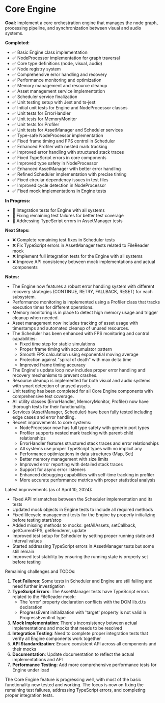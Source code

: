 # Core Engine

**Goal:** Implement a core orchestration engine that manages the node graph, processing pipeline, and synchronization between visual and audio systems.

**Completed:**
- ✅ Basic Engine class implementation
- ✅ NodeProcessor implementation for graph traversal
- ✅ Core type definitions (node, visual, audio)
- ✅ Node registry system
- ✅ Comprehensive error handling and recovery
- ✅ Performance monitoring and optimization
- ✅ Memory management and resource cleanup
- ✅ Asset management service implementation
- ✅ Scheduler service finalization
- ✅ Unit testing setup with Jest and ts-jest
- ✅ Initial unit tests for Engine and NodeProcessor classes
- ✅ Unit tests for ErrorHandler
- ✅ Unit tests for MemoryMonitor
- ✅ Unit tests for Profiler
- ✅ Unit tests for AssetManager and Scheduler services
- ✅ Type-safe NodeProcessor implementation
- ✅ Fixed frame timing and FPS control in Scheduler
- ✅ Enhanced Profiler with nested mark tracking
- ✅ Improved error handling with structured stack traces
- ✅ Fixed TypeScript errors in core components
- ✅ Improved type safety in NodeProcessor
- ✅ Enhanced AssetManager with better error handling
- ✅ Refined Scheduler implementation with precise timing
- ✅ Fixed circular dependency issues in test files
- ✅ Improved cycle detection in NodeProcessor
- ✅ Fixed mock implementations in Engine tests

**In Progress:**
- 🔄 Integration tests for Engine with all systems 
- 🔄 Fixing remaining test failures for better test coverage
- 🔄 Addressing TypeScript errors in AssetManager tests

**Next Steps:**
- ❌ Complete remaining test fixes in Scheduler tests
- ❌ Fix TypeScript errors in AssetManager tests related to FileReader mock
- ❌ Implement full integration tests for the Engine with all systems
- ❌ Improve API consistency between mock implementations and actual components

**Notes:**
- The Engine now features a robust error handling system with different recovery strategies (CONTINUE, RETRY, FALLBACK, RESET) for each subsystem.
- Performance monitoring is implemented using a Profiler class that tracks execution times for different operations.
- Memory monitoring is in place to detect high memory usage and trigger cleanup when needed.
- Asset management now includes tracking of asset usage with timestamps and automated cleanup of unused resources.
- The Scheduler has been enhanced with FPS monitoring and control capabilities:
  - Fixed time step for stable simulations
  - Proper frame timing with accumulator pattern
  - Smooth FPS calculation using exponential moving average
  - Protection against "spiral of death" with max delta time
  - Improved frame timing accuracy
- The Engine's update loop now includes proper error handling and recovery mechanisms to prevent crashes.
- Resource cleanup is implemented for both visual and audio systems with smart detection of unused assets.
- Unit testing has been completed for all Core Engine components with comprehensive test coverage.
- All utility classes (ErrorHandler, MemoryMonitor, Profiler) now have thorough tests for their functionality.
- Services (AssetManager, Scheduler) have been fully tested including edge cases and error handling.
- Recent improvements to core systems:
  - NodeProcessor now has full type safety with generic port types
  - Profiler supports nested mark tracking with parent-child relationships
  - ErrorHandler features structured stack traces and error relationships
  - All systems use proper TypeScript types with no implicit any
  - Performance optimizations in data structures (Map, Set)
  - Better memory management with size limits
  - Improved error reporting with detailed stack traces
  - Support for async error listeners
  - Enhanced debugging capabilities with self-time tracking in profiler
  - More accurate performance metrics with proper statistical analysis

Latest improvements (as of April 10, 2024):
- Fixed API mismatches between the Scheduler implementation and its tests
- Updated mock objects in Engine tests to include all required methods
- Fixed lifecycle management tests for the Engine by properly initializing before testing start/stop
- Added missing methods to mocks: getAllAssets, setCallback, getCurrentFPS, getRenderer, update
- Improved test setup for Scheduler by setting proper running state and interval values
- Started addressing TypeScript errors in AssetManager tests but some still remain
- Improved test stability by ensuring the running state is properly set before testing

Remaining challenges and TODOs:
1. **Test Failures**: Some tests in Scheduler and Engine are still failing and need further investigation
2. **TypeScript Errors**: The AssetManager tests have TypeScript errors related to the FileReader mock:
   - The 'error' property declaration conflicts with the DOM lib.d.ts declaration
   - ProgressEvent initialization with 'target' property is not valid in ProgressEventInit type
3. **Mock Implementation**: There's inconsistency between actual implementations and mocks that needs to be resolved
4. **Integration Testing**: Need to complete proper integration tests that verify all Engine components work together
5. **API Standardization**: Ensure consistent API across all components and their mocks
6. **Documentation**: Update documentation to reflect the actual implementations and API
7. **Performance Testing**: Add more comprehensive performance tests for Engine under load

The Core Engine feature is progressing well, with most of the basic functionality now tested and working. The focus is now on fixing the remaining test failures, addressing TypeScript errors, and completing proper integration tests. 